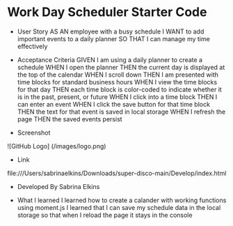 # Work Day Scheduler Starter Code

* User Story
AS AN employee with a busy schedule
I WANT to add important events to a daily planner
SO THAT I can manage my time effectively

* Acceptance Criteria
GIVEN I am using a daily planner to create a schedule
WHEN I open the planner
THEN the current day is displayed at the top of the calendar
WHEN I scroll down
THEN I am presented with time blocks for standard business hours
WHEN I view the time blocks for that day
THEN each time block is color-coded to indicate whether it is in the past, present, or future
WHEN I click into a time block
THEN I can enter an event
WHEN I click the save button for that time block
THEN the text for that event is saved in local storage
WHEN I refresh the page
THEN the saved events persist

* Screenshot

![GitHub Logo] (/images/logo.png)

* Link

file:///Users/sabrinaelkins/Downloads/super-disco-main/Develop/index.html

* Developed By Sabrina Elkins

* What I learned
I learned how to create a calander with working functions using moment.js
I learned that I can save my schedule data in the local storage so that when I reload the page it stays in the console 
